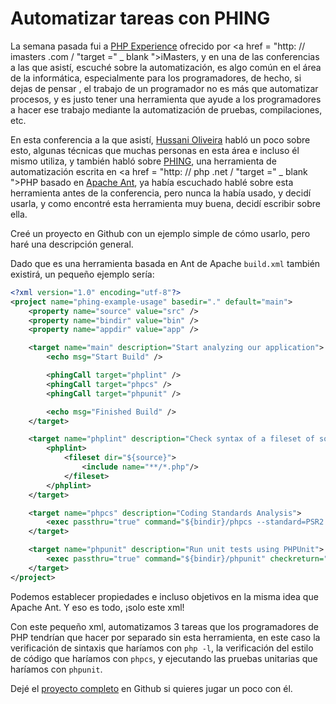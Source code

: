 # Automatizar tareas con PHING

La semana pasada fui a <a href="http://phpexperience2016.imasters.com.br" target="_blank">PHP Experience</a> ofrecido por <a href = "http: // imasters .com / "target =" _ blank ">iMasters</a>, y en una de las conferencias a las que asistí, escuché sobre la automatización, es algo común en el área de la informática, especialmente para los programadores, de hecho, si dejas de pensar , el trabajo de un programador no es más que automatizar procesos, y es justo tener una herramienta que ayude a los programadores a hacer ese trabajo mediante la automatización de pruebas, compilaciones, etc.

En esta conferencia a la que asistí, <a href="https://twitter.com/hussanii" target="_blank">Hussani Oliveira</a> habló un poco sobre esto, algunas técnicas que muchas personas en esta área e incluso él mismo utiliza, y también habló sobre <a href="https://www.phing.info/" target="_blank">PHING</a>, una herramienta de automatización escrita en <a href = "http: // php .net / "target =" _ blank ">PHP</a> basado en <a href="http://ant.apache.org/" target="_blank">Apache Ant</a>, ya había escuchado hablé sobre esta herramienta antes de la conferencia, pero nunca la había usado, y decidí usarla, y como encontré esta herramienta muy buena, decidí escribir sobre ella.

Creé un proyecto en Github con un ejemplo simple de cómo usarlo, pero haré una descripción general.

Dado que es una herramienta basada en Ant de Apache `build.xml` también existirá, un pequeño ejemplo sería:

```xml
<?xml version="1.0" encoding="utf-8"?>
<project name="phing-example-usage" basedir="." default="main">
    <property name="source" value="src" />
    <property name="bindir" value="bin" />
    <property name="appdir" value="app" />

    <target name="main" description="Start analyzing our application">
        <echo msg="Start Build" />

        <phingCall target="phplint" />
        <phingCall target="phpcs" />
        <phingCall target="phpunit" />

        <echo msg="Finished Build" />
    </target>

    <target name="phplint" description="Check syntax of a fileset of source files.">
        <phplint>
            <fileset dir="${source}">
                <include name="**/*.php"/>
            </fileset>
        </phplint>
    </target>

    <target name="phpcs" description="Coding Standards Analysis">
        <exec passthru="true" command="${bindir}/phpcs --standard=PSR2 ${source}" checkreturn="true" />
    </target>

    <target name="phpunit" description="Run unit tests using PHPUnit">
        <exec passthru="true" command="${bindir}/phpunit" checkreturn="true"/>
    </target>
</project>
```

Podemos establecer propiedades e incluso objetivos en la misma idea que Apache Ant. Y eso es todo, ¡solo este xml!

Con este pequeño xml, automatizamos 3 tareas que los programadores de PHP tendrían que hacer por separado sin esta herramienta, en este caso la verificación de sintaxis que haríamos con `php -l`, la verificación del estilo de código que haríamos con `phpcs`, y ejecutando las pruebas unitarias que haríamos con `phpunit`.

Dejé el <a href="https://github.com/reisraff/phing-example-usage" target="_blank">proyecto completo</a> en Github si quieres jugar un poco con él.
